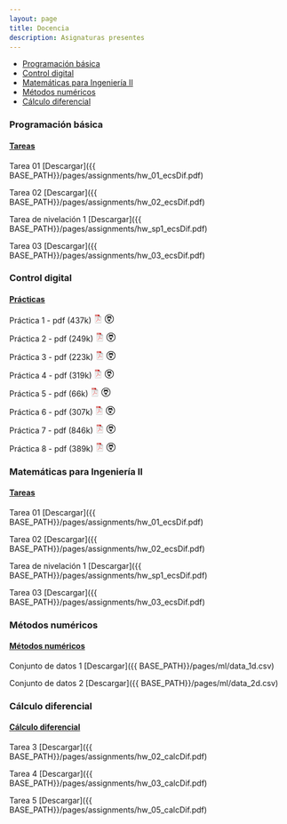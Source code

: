 ```yaml
---
layout: page
title: Docencia
description: Asignaturas presentes
---
```


<div class="navbar">
    <div class="navbar-inner">
        <ul class="nav">
            <li><a href="#progbas">Programación básica</a></li>
            <li><a href="#ctrldig">Control digital</a></li>
            <li><a href="#matIng2">Matemáticas para Ingeniería II</a></li>
            <li><a href="#metnum">Métodos numéricos</a></li>
            <li><a href="#calcdif">Cálculo diferencial</a></li>
        </ul>
    </div>
</div>

### <a name="progbas"></a>Programación básica

#### <u>Tareas</u>
Tarea 01
[Descargar]({{ BASE_PATH}}/pages/assignments/hw_01_ecsDif.pdf)

Tarea 02
[Descargar]({{ BASE_PATH}}/pages/assignments/hw_02_ecsDif.pdf)

Tarea de nivelación 1
[Descargar]({{ BASE_PATH}}/pages/assignments/hw_sp1_ecsDif.pdf)

Tarea 03
[Descargar]({{ BASE_PATH}}/pages/assignments/hw_03_ecsDif.pdf)

### <a name="ctrldig"></a>Control digital 

#### <u>Prácticas</u>
Práctica 1 - pdf (437k)
[![pdf](icons16/pdf-icon.png)]({{BASE_PATH}}/pages/assignments/prac_ctrldig_01.pdf)
[![github](icons16/github-icon.png)](https://github.com/enriGarcia/microcontroladores)<br/>

Práctica 2 - pdf (249k)
[![pdf](icons16/pdf-icon.png)]({{BASE_PATH}}/pages/assignments/prac_ctrldig_02.pdf)
[![github](icons16/github-icon.png)](https://github.com/enriGarcia/microcontroladores)<br/>

Práctica 3 - pdf (223k)
[![pdf](icons16/pdf-icon.png)]({{BASE_PATH}}/pages/assignments/prac_ctrldig_03.pdf)
[![github](icons16/github-icon.png)](https://github.com/enriGarcia/microcontroladores)<br/>

Práctica 4 - pdf (319k)
[![pdf](icons16/pdf-icon.png)]({{BASE_PATH}}/pages/assignments/prac_ctrldig_04.pdf)
[![github](icons16/github-icon.png)](https://github.com/enriGarcia/microcontroladores)<br/>

Práctica 5 - pdf (66k)
[![pdf](icons16/pdf-icon.png)]({{BASE_PATH}}/pages/assignments/prac_ctrldig_05.pdf)
[![github](icons16/github-icon.png)](https://github.com/enriGarcia/microcontroladores)<br/>

Práctica 6 - pdf (307k)
[![pdf](icons16/pdf-icon.png)]({{BASE_PATH}}/pages/assignments/prac_ctrldig_06.pdf)
[![github](icons16/github-icon.png)](https://github.com/enriGarcia/microcontroladores)<br/>

Práctica 7 - pdf (846k)
[![pdf](icons16/pdf-icon.png)]({{BASE_PATH}}/pages/assignments/prac_ctrldig_07.pdf)
[![github](icons16/github-icon.png)](https://github.com/enriGarcia/microcontroladores)<br/>

Práctica 8 - pdf (389k)
[![pdf](icons16/pdf-icon.png)]({{BASE_PATH}}/pages/assignments/prac_ctrldig_08.pdf)
[![github](icons16/github-icon.png)](https://github.com/enriGarcia/microcontroladores)<br/>


### <a name="matIng2"></a>Matemáticas para Ingeniería II

#### <u>Tareas</u>
Tarea 01
[Descargar]({{ BASE_PATH}}/pages/assignments/hw_01_ecsDif.pdf)

Tarea 02
[Descargar]({{ BASE_PATH}}/pages/assignments/hw_02_ecsDif.pdf)

Tarea de nivelación 1
[Descargar]({{ BASE_PATH}}/pages/assignments/hw_sp1_ecsDif.pdf)

Tarea 03
[Descargar]({{ BASE_PATH}}/pages/assignments/hw_03_ecsDif.pdf)

### <a name="metnum"></a>Métodos numéricos

#### <u>Métodos numéricos</u>
Conjunto de datos 1
[Descargar]({{ BASE_PATH}}/pages/ml/data_1d.csv)

Conjunto de datos 2
[Descargar]({{ BASE_PATH}}/pages/ml/data_2d.csv)


### <a name="calcdif"></a>Cálculo diferencial

#### <u>Cálculo diferencial</u>
Tarea 3
[Descargar]({{ BASE_PATH}}/pages/assignments/hw_02_calcDif.pdf)

Tarea 4
[Descargar]({{ BASE_PATH}}/pages/assignments/hw_03_calcDif.pdf)

Tarea 5
[Descargar]({{ BASE_PATH}}/pages/assignments/hw_05_calcDif.pdf)

<!-- Note: this is how to write a comment in HTML. Everything in here won't show up on your webpage.-->

<!--
To increase the size of the title, use fewer # in front of the paper title.
To decrease the size of the title, use more #. 
To remove the italics, remove the * before and after the description
To remove the underline from the title, remove the <u> tags (<u> and </u>)
-->
